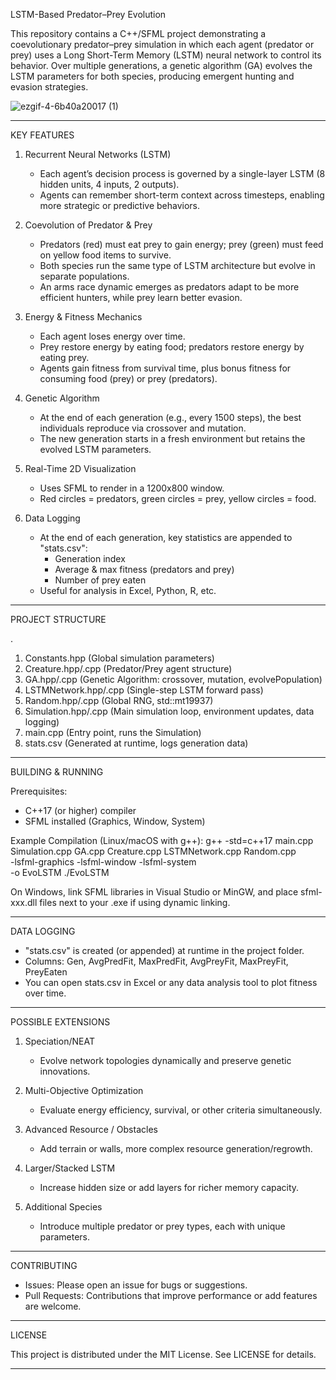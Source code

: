 LSTM-Based Predator–Prey Evolution

This repository contains a C++/SFML project demonstrating a coevolutionary predator–prey simulation in which each agent (predator or prey) uses a Long Short-Term Memory (LSTM) neural network to control its behavior. Over multiple generations, a genetic algorithm (GA) evolves the LSTM parameters for both species, producing emergent hunting and evasion strategies.

![ezgif-4-6b40a20017 (1)](https://github.com/user-attachments/assets/8f99d64b-1e0a-438d-8f30-8759daeead99)

--------------------------------------------------------------------------------
KEY FEATURES

1) Recurrent Neural Networks (LSTM)
   - Each agent’s decision process is governed by a single-layer LSTM (8 hidden units, 4 inputs, 2 outputs).
   - Agents can remember short-term context across timesteps, enabling more strategic or predictive behaviors.

2) Coevolution of Predator & Prey
   - Predators (red) must eat prey to gain energy; prey (green) must feed on yellow food items to survive.
   - Both species run the same type of LSTM architecture but evolve in separate populations.
   - An arms race dynamic emerges as predators adapt to be more efficient hunters, while prey learn better evasion.

3) Energy & Fitness Mechanics
   - Each agent loses energy over time.
   - Prey restore energy by eating food; predators restore energy by eating prey.
   - Agents gain fitness from survival time, plus bonus fitness for consuming food (prey) or prey (predators).

4) Genetic Algorithm
   - At the end of each generation (e.g., every 1500 steps), the best individuals reproduce via crossover and mutation.
   - The new generation starts in a fresh environment but retains the evolved LSTM parameters.

5) Real-Time 2D Visualization
   - Uses SFML to render in a 1200x800 window.
   - Red circles = predators, green circles = prey, yellow circles = food.

6) Data Logging
   - At the end of each generation, key statistics are appended to "stats.csv":
     * Generation index
     * Average & max fitness (predators and prey)
     * Number of prey eaten
   - Useful for analysis in Excel, Python, R, etc.

--------------------------------------------------------------------------------
PROJECT STRUCTURE

.
1. Constants.hpp         (Global simulation parameters)
2. Creature.hpp/.cpp     (Predator/Prey agent structure)
3. GA.hpp/.cpp           (Genetic Algorithm: crossover, mutation, evolvePopulation)
4. LSTMNetwork.hpp/.cpp  (Single-step LSTM forward pass)
5. Random.hpp/.cpp       (Global RNG, std::mt19937)
6. Simulation.hpp/.cpp   (Main simulation loop, environment updates, data logging)
7. main.cpp              (Entry point, runs the Simulation)
8. stats.csv             (Generated at runtime, logs generation data)

--------------------------------------------------------------------------------
BUILDING & RUNNING

Prerequisites:
- C++17 (or higher) compiler
- SFML installed (Graphics, Window, System)

Example Compilation (Linux/macOS with g++):
  g++ -std=c++17 main.cpp Simulation.cpp GA.cpp Creature.cpp LSTMNetwork.cpp Random.cpp \
      -lsfml-graphics -lsfml-window -lsfml-system \
      -o EvoLSTM
  ./EvoLSTM

On Windows, link SFML libraries in Visual Studio or MinGW, and place sfml-xxx.dll files next to your .exe if using dynamic linking.

--------------------------------------------------------------------------------
DATA LOGGING

- "stats.csv" is created (or appended) at runtime in the project folder.
- Columns:
    Gen, AvgPredFit, MaxPredFit, AvgPreyFit, MaxPreyFit, PreyEaten
- You can open stats.csv in Excel or any data analysis tool to plot fitness over time.

--------------------------------------------------------------------------------
POSSIBLE EXTENSIONS

1) Speciation/NEAT
   - Evolve network topologies dynamically and preserve genetic innovations.

2) Multi-Objective Optimization
   - Evaluate energy efficiency, survival, or other criteria simultaneously.

3) Advanced Resource / Obstacles
   - Add terrain or walls, more complex resource generation/regrowth.

4) Larger/Stacked LSTM
   - Increase hidden size or add layers for richer memory capacity.

5) Additional Species
   - Introduce multiple predator or prey types, each with unique parameters.

--------------------------------------------------------------------------------
CONTRIBUTING

- Issues: Please open an issue for bugs or suggestions.
- Pull Requests: Contributions that improve performance or add features are welcome.

--------------------------------------------------------------------------------
LICENSE

This project is distributed under the MIT License. See LICENSE for details.

--------------------------------------------------------------------------------
